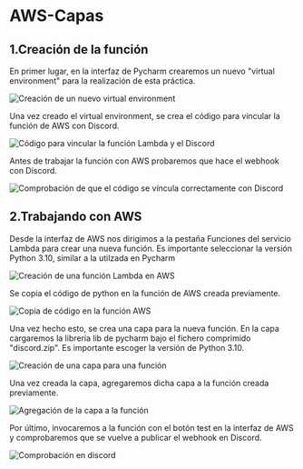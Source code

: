 # AWS-Capas

## 1.Creación de la función

En primer lugar, en la interfaz de Pycharm crearemos un nuevo "virtual environment" para la realización de esta práctica.

![Creación de un nuevo virtual environment](./Imágenes/1.png)

Una vez creado el virtual environment, se crea el código para vincular la función de AWS con Discord.

![Código para vincular la función Lambda y el Discord](./Imágenes/2.png) 


Antes de trabajar la función con AWS probaremos que hace el webhook con Discord.

![Comprobación de que el código se víncula correctamente con Discord](./Imágenes/3.png)


## 2.Trabajando con AWS

Desde la interfaz de AWS nos dirigimos a la pestaña Funciones del servicio Lambda para crear una nueva función. Es importante seleccionar la versión Python 3.10, similar a la utilzada en Pycharm

![Creación de una función Lambda en AWS](./Imágenes/4.png)

Se copia el código de python en la función de AWS creada previamente.

![Copia de código en la función AWS](./Imágenes/6.png)

Una vez hecho esto, se crea una capa para la nueva función. En la capa cargaremos la librería lib de pycharm bajo el fichero comprimido "discord.zip". Es importante escoger la versión de Python 3.10.

![Creación de una capa para una función](./Imágenes/7.png)

Una vez creada la capa, agregaremos dicha capa a la función creada previamente.

![Agregación de la capa a la función](./Imágenes/8.png)

Por último, invocaremos a la función con el botón test en la interfaz de AWS y comprobaremos que se vuelve a publicar el webhook en Discord.

![Comprobación en discord](./Imágenes/9.png)
